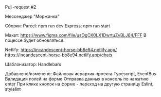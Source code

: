 Pull-request #2

Мессенджер "Моржанка"

Сборки:
	Parcel: npm run dev
	Express: npm run start

Макет:
	https://www.figma.com/file/usOgCK0LX1DwrtuZvBLJ64/FFF
	В поцессе будет обновляться.

Netlify:
	https://incandescent-horse-bb8e94.netlify.app/
    https://incandescent-horse-bb8e94.netlify.app/chats

Шаблонизатор:
	Handlebars

Добавлено/изменено:
	Файловая иерархия проекта
	Typescript, EventBus
	Валидация полей на форме
	Отправка данных в консоль по нажатию enter
	При клике кнопок на форме - переход на другую страницу
	Eslint, stylelint
	
